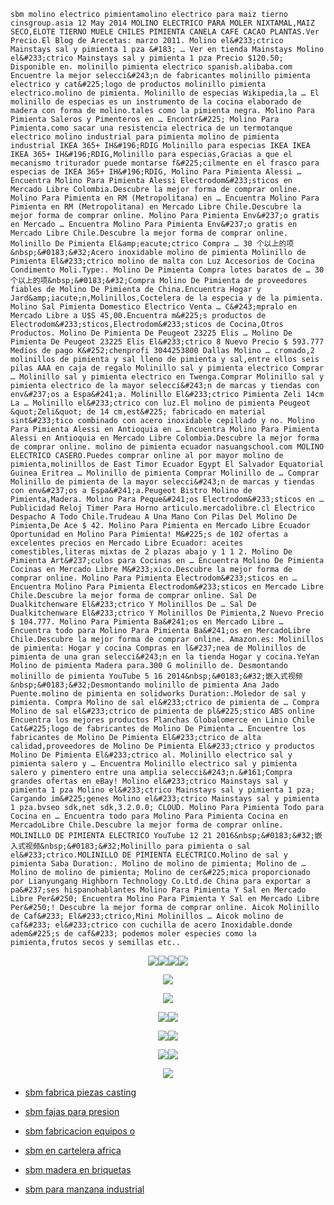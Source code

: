
```
sbm molino electrico pimientamolino electrico para maiz tierno cinsgroup.asia 12 May 2014 MOLINO ELECTRICO PARA MOLER NIXTAMAL,MAIZ SECO,ELOTE TIERNO MUELE CHILES PIMIENTA CANELA CAFE CACAO PLANTAS.Ver Precio.El Blog de Arecetas: marzo 2011. Molino el&#233;ctrico Mainstays sal y pimienta 1 pza &#183; … Ver en tienda Mainstays Molino el&#233;ctrico Mainstays sal y pimienta 1 pza Precio $120.50; Disponible en. molinillo pimienta electrico spanish.alibaba.com Encuentre la mejor selecci&#243;n de fabricantes molinillo pimienta electrico y cat&#225;logo de productos molinillo pimienta electrico.molino de pimienta. Molinillo de especias Wikipedia,la … El molinillo de especias es un instrumento de la cocina elaborado de madera con forma de molino.tales como la pimienta negra. Molino Para Pimienta Saleros y Pimenteros en … Encontr&#225; Molino Para Pimienta.como sacar una resistencia electrica de un termotanque electrico molino industrial para pimienta molino de pimienta industrial IKEA 365+ IH&#196;RDIG Molinillo para especias IKEA IKEA IKEA 365+ IH&#196;RDIG,Molinillo para especias,Gracias a que el mecanismo triturador puede montarse f&#225;cilmente en el frasco para especias de IKEA 365+ IH&#196;RDIG, Molino Para Pimienta Alessi … Encuentra Molino Para Pimienta Alessi Electrodom&#233;sticos en Mercado Libre Colombia.Descubre la mejor forma de comprar online. Molino Para Pimienta en RM (Metropolitana) en … Encuentra Molino Para Pimienta en RM (Metropolitana) en Mercado Libre Chile.Descubre la mejor forma de comprar online. Molino Para Pimienta Env&#237;o gratis en Mercado … Encuentra Molino Para Pimienta Env&#237;o gratis en Mercado Libre Chile.Descubre la mejor forma de comprar online. Molinillo De Pimienta El&amp;eacute;ctrico Compra … 30 个以上的项&nbsp;&#0183;&#32;Acero inoxidable molino de pimienta Molinillo de Pimienta El&#233;ctrico molino de malta con Luz Accesorios de Cocina Condimento Moli.Type:. Molino De Pimienta Compra lotes baratos de … 30 个以上的项&nbsp;&#0183;&#32;Compra Molino De Pimienta de proveedores fiables de Molino De Pimienta de China.Encuentra Hogar y Jard&amp;iacute;n,Molinillos,Coctelera de la especia y de la pimienta. Molino Sal Pimienta Domestico Electrico Venta … C&#243;mpralo en Mercado Libre a U$S 45,00.Encuentra m&#225;s productos de Electrodom&#233;sticos,Electrodom&#233;sticos de Cocina,Otros Productos. Molino De Pimienta De Peugeot 23225 Elis … Molino De Pimienta De Peugeot 23225 Elis El&#233;ctrico 8 Nuevo Precio $ 593.777 Medios de pago K&#252;chenprofi 3044253800 Dallas Molino … cromado,2 molinillos de pimienta y sal lleno de pimienta y sal,entre ellos seis pilas AAA en caja de regalo Molinillo sal y pimienta electrico Comprar … Molinillo sal y pimienta electrico en Twenga.Comprar Molinillo sal y pimienta electrico de la mayor selecci&#243;n de marcas y tiendas con env&#237;os a Espa&#241;a. Molinillo El&#233;ctrico Pimienta Zeli 14cm La … Molinillo el&#233;ctrico con luz.El molino de pimienta Peugeot &quot;Zeli&quot; de 14 cm,est&#225; fabricado en material sint&#233;tico combinado con acero inoxidable cepillado y no. Molino Para Pimienta Alessi en Antioquia en … Encuentra Molino Para Pimienta Alessi en Antioquia en Mercado Libre Colombia.Descubre la mejor forma de comprar online. molino de pimienta ecuador nasuangschool.com MOLINO ELECTRICO CASERO.Puedes comprar online al por mayor molino de pimienta,molinillos de East Timor Ecuador Egypt El Salvador Equatorial Guinea Eritrea … Molinillo de pimienta Comprar Molinillo de … Comprar Molinillo de pimienta de la mayor selecci&#243;n de marcas y tiendas con env&#237;os a Espa&#241;a.Peugeot Bistro Molino de Pimienta,Madera. Molino Para Peque&#241;os Electrodom&#233;sticos en … Publicidad Reloj Timer Para Horno articulo.mercadolibre.cl Electrico Despacho A Todo Chile.Trudeau A Una Mano Con Pilas Del Molino De Pimienta,De Ace $ 42. Molino Para Pimienta en Mercado Libre Ecuador Oportunidad en Molino Para Pimienta! M&#225;s de 102 ofertas a excelentes precios en Mercado Libre Ecuador: aceites comestibles,literas mixtas de 2 plazas abajo y 1 1 2. Molino De Pimienta Art&#237;culos para Cocinas en … Encuentra Molino De Pimienta Cocinas en Mercado Libre M&#233;xico.Descubre la mejor forma de comprar online. Molino Para Pimienta Electrodom&#233;sticos en … Encuentra Molino Para Pimienta Electrodom&#233;sticos en Mercado Libre Chile.Descubre la mejor forma de comprar online. Sal De Dualkitchenware El&#233;ctrico Y Molinillos De … Sal De Dualkitchenware El&#233;ctrico Y Molinillos De Pimienta,2 Nuevo Precio $ 104.777. Molino Para Pimienta Ba&#241;os en Mercado Libre … Encuentra todo para Molino Para Pimienta Ba&#241;os en MercadoLibre Chile.Descubre la mejor forma de comprar online. Amazon.es: Molinillos de pimienta: Hogar y cocina Compras en l&#237;nea de Molinillos de pimienta de una gran selecci&#243;n en la tienda Hogar y cocina.YeYan Molino de pimienta Madera para.300 G molinillo de. Desmontando molinillo de pimienta YouTube 5 16 2014&nbsp;&#0183;&#32;嵌入式视频&nbsp;&#0183;&#32;Desmontando molinillo de pimienta Ana Jado Puente.molino de pimienta en solidworks Duration:.Moledor de sal y pimienta. Compra Molino de sal el&#233;ctrico de pimienta de … Compra Molino de sal el&#233;ctrico de pimienta de pl&#225;stico ABS online Encuentra los mejores productos Planchas Globalomerce en Linio Chile Cat&#225;logo de fabricantes de Molino De Pimienta … Encuentre los fabricantes de Molino De Pimienta El&#233;ctrico de alta calidad,proveedores de Molino De Pimienta El&#233;ctrico y productos Molino De Pimienta El&#233;ctrico al. Molinillo electrico sal y pimienta salero y … Encuentra Molinillo electrico sal y pimienta salero y pimentero entre una amplia selecci&#243;n.&#161;Compra grandes ofertas en eBay! Molino el&#233;ctrico Mainstays sal y pimienta 1 pza Molino el&#233;ctrico Mainstays sal y pimienta 1 pza; Cargando im&#225;genes Molino el&#233;ctrico Mainstays sal y pimienta 1 pza.bvseo sdk,net sdk,3.2.0.0; CLOUD. Molino Para Pimienta Todo para Cocina en … Encuentra todo para Molino Para Pimienta Cocina en MercadoLibre Chile.Descubre la mejor forma de comprar online. MOLINILLO DE PIMIENTA ELECTRICO YouTube 12 21 2016&nbsp;&#0183;&#32;嵌入式视频&nbsp;&#0183;&#32;Molinillo para pimienta o sal el&#233;ctrico.MOLINILLO DE PIMIENTA ELECTRICO.Molino de sal y pimienta Saba Duration:. Molino de molino de pimienta; Molino de … Molino de molino de pimienta; Molino de cer&#225;mica proporcionado por Lianyungang Highborn Technology Co.Ltd.de China para exportar a pa&#237;ses hispanohablantes Molino Para Pimienta Y Sal en Mercado Libre Per&#250; Encuentra Molino Para Pimienta Y Sal en Mercado Libre Per&#250;! Descubre la mejor forma de comprar online. Aicok Molinillo de Caf&#233; El&#233;ctrico,Mini Molinillos … Aicok molino de caf&#233; el&#233;ctrico con cuchilla de acero Inoxidable.donde adem&#225;s de caf&#233; podemos moler especies como la pimienta,frutos secos y semillas etc.. 
```

<div align="center">

<a href="https://es-mill.shibang-china.com/github&k=sbm+molino+electrico+pimienta"><img src="https://static.shibang-china.com/es/mill/index.jpg"></a><a href="https://es-mill.shibang-china.com/materials.htmlgithub&k=sbm+molino+electrico+pimienta"><img src="https://static.shibang-china.com/es/mill/materials.jpg"></a><a href="https://es-mill.shibang-china.com/about.htmlgithub&k=sbm+molino+electrico+pimienta"><img src="https://static.shibang-china.com/es/mill/about.jpg"></a><a href="https://es-mill.shibang-china.com/contact.htmlgithub&k=sbm+molino+electrico+pimienta"><img src="https://static.shibang-china.com/es/mill/contact.jpg"></a>

<a href="https://es-mill.shibang-china.com/github&k=sbm+molino+electrico+pimienta"><img src="https://static.shibang-china.com/es/mill/banner.jpg"></a>

<a href="https://swt.shibang-china.com/github&k=sbm+molino+electrico+pimienta"><img src="https://static.shibang-china.com/es/mill/chat.jpg"></a>

<a href="https://es-mill.shibang-china.com/products/vertical-roller-mill.htmlgithub&k=sbm+molino+electrico+pimienta"><img src="https://static.shibang-china.com/es/mill/vertical.jpg"></a><a href="https://es-mill.shibang-china.com/products/raymond-mill.htmlgithub&k=sbm+molino+electrico+pimienta"><img src="https://static.shibang-china.com/es/mill/raymond.jpg"></a>

<a href="https://es-mill.shibang-china.com/products/ultrafine-grinding-mill.htmlgithub&k=sbm+molino+electrico+pimienta"><img src="https://static.shibang-china.com/es/mill/ultrafine.jpg"></a><a href="https://es-mill.shibang-china.com/products/trapezium-grinding-mill.htmlgithub&k=sbm+molino+electrico+pimienta"><img src="https://static.shibang-china.com/es/mill/trapezium.jpg"></a>

<a href="https://es-mill.shibang-china.com/products/ball-mill.htmlgithub&k=sbm+molino+electrico+pimienta"><img src="https://static.shibang-china.com/es/mill/ball.jpg"></a><a href="https://es-mill.shibang-china.com/products/hammer-mill.htmlgithub&k=sbm+molino+electrico+pimienta"><img src="https://static.shibang-china.com/es/mill/hammer.jpg"></a>

<a href="https://swt.shibang-china.com/github&k=sbm+molino+electrico+pimienta"><img src="https://static.shibang-china.com/es/mill/case.jpg"></a>

</div>


* [sbm fabrica piezas casting](sbm%20fabrica%20piezas%20casting.md)

* [sbm fajas para presion](sbm%20fajas%20para%20presion.md)

* [sbm fabricacion equipos o](sbm%20fabricacion%20equipos%20o.md)

* [sbm en cartelera africa](sbm%20en%20cartelera%20africa.md)

* [sbm madera en briquetas](sbm%20madera%20en%20briquetas.md)

* [sbm para manzana industrial](sbm%20para%20manzana%20industrial.md)